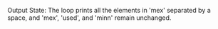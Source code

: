 Output State: The loop prints all the elements in 'mex' separated by a space, and 'mex', 'used', and 'minn' remain unchanged.